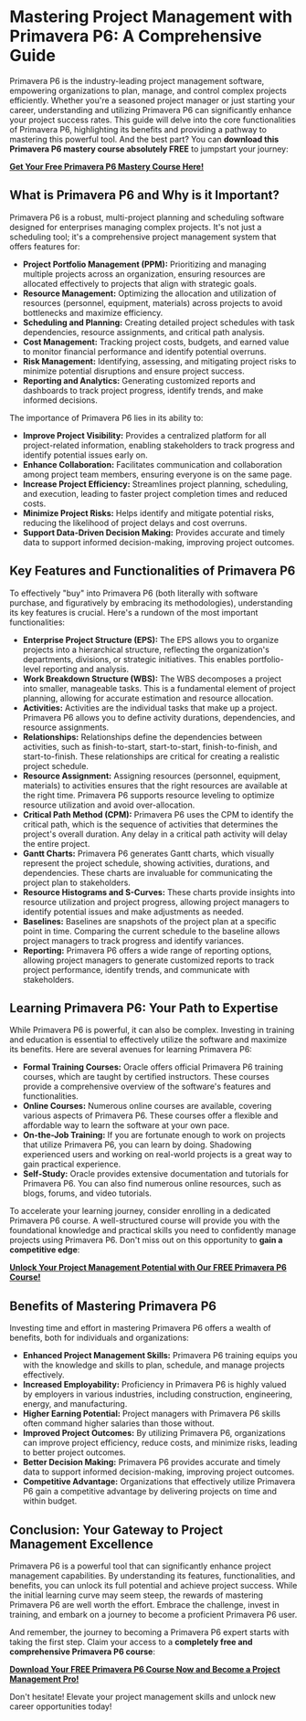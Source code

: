 # Mastering Project Management with Primavera P6: A Comprehensive Guide

Primavera P6 is the industry-leading project management software, empowering organizations to plan, manage, and control complex projects efficiently. Whether you're a seasoned project manager or just starting your career, understanding and utilizing Primavera P6 can significantly enhance your project success rates. This guide will delve into the core functionalities of Primavera P6, highlighting its benefits and providing a pathway to mastering this powerful tool. And the best part? You can **download this Primavera P6 mastery course absolutely FREE** to jumpstart your journey:

[**Get Your Free Primavera P6 Mastery Course Here!**](https://udemywork.com/buy-primavera-p6)

## What is Primavera P6 and Why is it Important?

Primavera P6 is a robust, multi-project planning and scheduling software designed for enterprises managing complex projects. It's not just a scheduling tool; it's a comprehensive project management system that offers features for:

*   **Project Portfolio Management (PPM):**  Prioritizing and managing multiple projects across an organization, ensuring resources are allocated effectively to projects that align with strategic goals.
*   **Resource Management:** Optimizing the allocation and utilization of resources (personnel, equipment, materials) across projects to avoid bottlenecks and maximize efficiency.
*   **Scheduling and Planning:** Creating detailed project schedules with task dependencies, resource assignments, and critical path analysis.
*   **Cost Management:** Tracking project costs, budgets, and earned value to monitor financial performance and identify potential overruns.
*   **Risk Management:** Identifying, assessing, and mitigating project risks to minimize potential disruptions and ensure project success.
*   **Reporting and Analytics:** Generating customized reports and dashboards to track project progress, identify trends, and make informed decisions.

The importance of Primavera P6 lies in its ability to:

*   **Improve Project Visibility:** Provides a centralized platform for all project-related information, enabling stakeholders to track progress and identify potential issues early on.
*   **Enhance Collaboration:** Facilitates communication and collaboration among project team members, ensuring everyone is on the same page.
*   **Increase Project Efficiency:** Streamlines project planning, scheduling, and execution, leading to faster project completion times and reduced costs.
*   **Minimize Project Risks:** Helps identify and mitigate potential risks, reducing the likelihood of project delays and cost overruns.
*   **Support Data-Driven Decision Making:** Provides accurate and timely data to support informed decision-making, improving project outcomes.

## Key Features and Functionalities of Primavera P6

To effectively "buy" into Primavera P6 (both literally with software purchase, and figuratively by embracing its methodologies), understanding its key features is crucial.  Here's a rundown of the most important functionalities:

*   **Enterprise Project Structure (EPS):**  The EPS allows you to organize projects into a hierarchical structure, reflecting the organization's departments, divisions, or strategic initiatives. This enables portfolio-level reporting and analysis.
*   **Work Breakdown Structure (WBS):**  The WBS decomposes a project into smaller, manageable tasks. This is a fundamental element of project planning, allowing for accurate estimation and resource allocation.
*   **Activities:**  Activities are the individual tasks that make up a project. Primavera P6 allows you to define activity durations, dependencies, and resource assignments.
*   **Relationships:**  Relationships define the dependencies between activities, such as finish-to-start, start-to-start, finish-to-finish, and start-to-finish. These relationships are critical for creating a realistic project schedule.
*   **Resource Assignment:**  Assigning resources (personnel, equipment, materials) to activities ensures that the right resources are available at the right time. Primavera P6 supports resource leveling to optimize resource utilization and avoid over-allocation.
*   **Critical Path Method (CPM):** Primavera P6 uses the CPM to identify the critical path, which is the sequence of activities that determines the project's overall duration. Any delay in a critical path activity will delay the entire project.
*   **Gantt Charts:**  Primavera P6 generates Gantt charts, which visually represent the project schedule, showing activities, durations, and dependencies.  These charts are invaluable for communicating the project plan to stakeholders.
*   **Resource Histograms and S-Curves:**  These charts provide insights into resource utilization and project progress, allowing project managers to identify potential issues and make adjustments as needed.
*   **Baselines:**  Baselines are snapshots of the project plan at a specific point in time. Comparing the current schedule to the baseline allows project managers to track progress and identify variances.
*   **Reporting:**  Primavera P6 offers a wide range of reporting options, allowing project managers to generate customized reports to track project performance, identify trends, and communicate with stakeholders.

##  Learning Primavera P6:  Your Path to Expertise

While Primavera P6 is powerful, it can also be complex.  Investing in training and education is essential to effectively utilize the software and maximize its benefits. Here are several avenues for learning Primavera P6:

*   **Formal Training Courses:**  Oracle offers official Primavera P6 training courses, which are taught by certified instructors. These courses provide a comprehensive overview of the software's features and functionalities.
*   **Online Courses:**  Numerous online courses are available, covering various aspects of Primavera P6. These courses offer a flexible and affordable way to learn the software at your own pace.
*   **On-the-Job Training:**  If you are fortunate enough to work on projects that utilize Primavera P6, you can learn by doing. Shadowing experienced users and working on real-world projects is a great way to gain practical experience.
*   **Self-Study:**  Oracle provides extensive documentation and tutorials for Primavera P6. You can also find numerous online resources, such as blogs, forums, and video tutorials.

To accelerate your learning journey, consider enrolling in a dedicated Primavera P6 course.  A well-structured course will provide you with the foundational knowledge and practical skills you need to confidently manage projects using Primavera P6. Don't miss out on this opportunity to **gain a competitive edge**:

[**Unlock Your Project Management Potential with Our FREE Primavera P6 Course!**](https://udemywork.com/buy-primavera-p6)

##  Benefits of Mastering Primavera P6

Investing time and effort in mastering Primavera P6 offers a wealth of benefits, both for individuals and organizations:

*   **Enhanced Project Management Skills:**  Primavera P6 training equips you with the knowledge and skills to plan, schedule, and manage projects effectively.
*   **Increased Employability:**  Proficiency in Primavera P6 is highly valued by employers in various industries, including construction, engineering, energy, and manufacturing.
*   **Higher Earning Potential:**  Project managers with Primavera P6 skills often command higher salaries than those without.
*   **Improved Project Outcomes:**  By utilizing Primavera P6, organizations can improve project efficiency, reduce costs, and minimize risks, leading to better project outcomes.
*   **Better Decision Making:**  Primavera P6 provides accurate and timely data to support informed decision-making, improving project outcomes.
*   **Competitive Advantage:**  Organizations that effectively utilize Primavera P6 gain a competitive advantage by delivering projects on time and within budget.

## Conclusion:  Your Gateway to Project Management Excellence

Primavera P6 is a powerful tool that can significantly enhance project management capabilities.  By understanding its features, functionalities, and benefits, you can unlock its full potential and achieve project success.  While the initial learning curve may seem steep, the rewards of mastering Primavera P6 are well worth the effort.  Embrace the challenge, invest in training, and embark on a journey to become a proficient Primavera P6 user.

And remember, the journey to becoming a Primavera P6 expert starts with taking the first step. Claim your access to a **completely free and comprehensive Primavera P6 course**:

[**Download Your FREE Primavera P6 Course Now and Become a Project Management Pro!**](https://udemywork.com/buy-primavera-p6)

Don't hesitate! Elevate your project management skills and unlock new career opportunities today!
